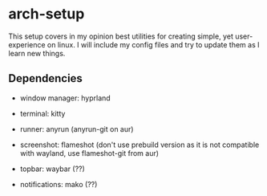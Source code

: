 # arch-setup

This setup covers in my opinion best utilities for creating simple, yet  user-experience on linux.
I will include my config files and try to update them as I learn new things.

## Dependencies

* window manager: hyprland

* terminal: kitty

* runner: anyrun (anyrun-git on aur)

* screenshot: flameshot (don't use prebuild version as it is not compatible with wayland, use flameshot-git from aur)

* topbar: waybar (??)

* notifications: mako (??)
